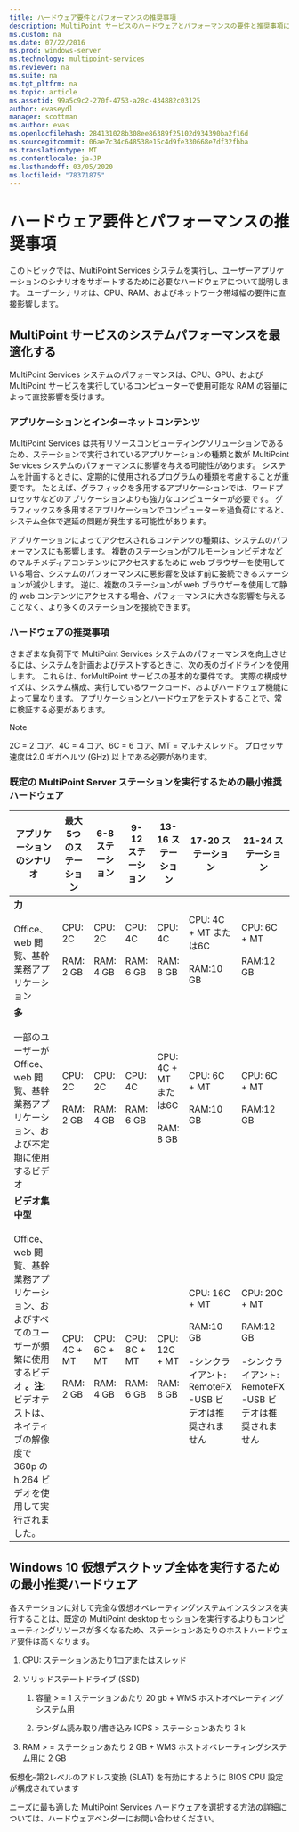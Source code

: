 ```yaml
---
title: ハードウェア要件とパフォーマンスの推奨事項
description: MultiPoint サービスのハードウェアとパフォーマンスの要件と推奨事項について説明します。
ms.custom: na
ms.date: 07/22/2016
ms.prod: windows-server
ms.technology: multipoint-services
ms.reviewer: na
ms.suite: na
ms.tgt_pltfrm: na
ms.topic: article
ms.assetid: 99a5c9c2-270f-4753-a28c-434882c03125
author: evaseydl
manager: scottman
ms.author: evas
ms.openlocfilehash: 284131028b308ee86389f25102d934390ba2f16d
ms.sourcegitcommit: 06ae7c34c648538e15c4d9fe330668e7df32fbba
ms.translationtype: MT
ms.contentlocale: ja-JP
ms.lasthandoff: 03/05/2020
ms.locfileid: "78371875"
---
```

# <a name="hardware-requirements-and-performance-recommendations"></a>ハードウェア要件とパフォーマンスの推奨事項
このトピックでは、MultiPoint Services システムを実行し、ユーザーアプリケーションのシナリオをサポートするために必要なハードウェアについて説明します。 ユーザーシナリオは、CPU、RAM、およびネットワーク帯域幅の要件に直接影響します。  

## <a name="optimize-multipoint-services-system-performance"></a>MultiPoint サービスのシステムパフォーマンスを最適化する  
MultiPoint Services システムのパフォーマンスは、CPU、GPU、および MultiPoint サービスを実行しているコンピューターで使用可能な RAM の容量によって直接影響を受けます。  
  
### <a name="applications-and-internet-content"></a>アプリケーションとインターネットコンテンツ  
MultiPoint Services は共有リソースコンピューティングソリューションであるため、ステーションで実行されているアプリケーションの種類と数が MultiPoint Services システムのパフォーマンスに影響を与える可能性があります。 システムを計画するときに、定期的に使用されるプログラムの種類を考慮することが重要です。 たとえば、グラフィックを多用するアプリケーションでは、ワードプロセッサなどのアプリケーションよりも強力なコンピューターが必要です。 グラフィックスを多用するアプリケーションでコンピューターを過負荷にすると、システム全体で遅延の問題が発生する可能性があります。  
  
アプリケーションによってアクセスされるコンテンツの種類は、システムのパフォーマンスにも影響します。 複数のステーションがフルモーションビデオなどのマルチメディアコンテンツにアクセスするために web ブラウザーを使用している場合、システムのパフォーマンスに悪影響を及ぼす前に接続できるステーションが減少します。 逆に、複数のステーションが web ブラウザーを使用して静的 web コンテンツにアクセスする場合、パフォーマンスに大きな影響を与えることなく、より多くのステーションを接続できます。  
  
### <a name="hardware-recommendations"></a>ハードウェアの推奨事項  
さまざまな負荷下で MultiPoint Services システムのパフォーマンスを向上させるには、システムを計画およびテストするときに、次の表のガイドラインを使用します。 これらは、forMultiPoint サービスの基本的な要件です。 実際の構成サイズは、システム構成、実行しているワークロード、およびハードウェア機能によって異なります。 アプリケーションとハードウェアをテストすることで、常に検証する必要があります。  
  
> [!NOTE]  
> 2C = 2 コア、4C = 4 コア、6C = 6 コア、MT = マルチスレッド。 プロセッサ速度は2.0 ギガヘルツ (GHz) 以上である必要があります。  
  
### <a name="minimum-recommended-hardware-for-running-default-multipoint-server-stations"></a>既定の MultiPoint Server ステーションを実行するための最小推奨ハードウェア  
  
|アプリケーションのシナリオ|最大5つのステーション|6-8 ステーション|9-12 ステーション|13-16 ステーション|17-20 ステーション|21-24 ステーション|  
|------------------------|----------------------|-------------------|------------------|-------------------|-------------------|-----------------|  
|**力**<br /><br />Office、web 閲覧、基幹業務アプリケーション|CPU: 2C<br /><br />RAM: 2 GB|CPU: 2C<br /><br />RAM: 4 GB|CPU: 4C<br /><br />RAM: 6 GB|CPU: 4C<br /><br />RAM: 8 GB|CPU: 4C + MT または6C<br /><br />RAM:10 GB| CPU: 6C + MT<br /><br />RAM:12 GB|
|**多**<br /><br />一部のユーザーが Office、web 閲覧、基幹業務アプリケーション、および不定期に使用するビデオ|CPU: 2C<br /><br />RAM: 2 GB|CPU: 2C<br /><br />RAM: 4 GB|CPU: 4C<br /><br />RAM: 6 GB|CPU: 4C + MT または6C<br /><br />RAM: 8 GB|CPU: 6C + MT<br /><br />RAM:10 GB| CPU: 6C + MT<br /><br />RAM:12 GB| 
|**ビデオ集中型**<br /><br />Office、web 閲覧、基幹業務アプリケーション、およびすべてのユーザーが頻繁に使用するビデオ **。注:** ビデオテストは、ネイティブの解像度で360p の h.264 ビデオを使用して実行されました。|CPU: 4C + MT<br /><br />RAM: 2 GB|CPU: 6C + MT<br /><br />RAM: 4 GB|CPU: 8C + MT<br /><br />RAM: 6 GB|CPU: 12C + MT<br /><br />RAM: 8 GB|CPU: 16C + MT<br /><br />RAM:10 GB<br /><br />-シンクライアント: RemoteFX<br />-USB ビデオは推奨されません| CPU: 20C + MT<br /><br />RAM:12 GB<br /><br />-シンクライアント: RemoteFX<br />-USB ビデオは推奨されません|   
  
## <a name="minimum-recommended-hardware-for-running-full-windows-10-virtual-desktops"></a>Windows 10 仮想デスクトップ全体を実行するための最小推奨ハードウェア  
各ステーションに対して完全な仮想オペレーティングシステムインスタンスを実行することは、既定の MultiPoint desktop セッションを実行するよりもコンピューティングリソースが多くなるため、ステーションあたりのホストハードウェア要件は高くなります。  
  
1.  CPU: ステーションあたり1コアまたはスレッド  
  
2.  ソリッドステートドライブ (SSD)  
  
    1.  容量 > = 1 ステーションあたり 20 gb + WMS ホストオペレーティングシステム用  
  
    2.  ランダム読み取り/書き込み IOPS > ステーションあたり 3 k  
  
3.  RAM > = ステーションあたり 2 GB + WMS ホストオペレーティングシステム用に 2 GB  
  
仮想化–第2レベルのアドレス変換 (SLAT) を有効にするように BIOS CPU 設定が構成されています  
  
ニーズに最も適した MultiPoint Services ハードウェアを選択する方法の詳細については、ハードウェアベンダーにお問い合わせください。  